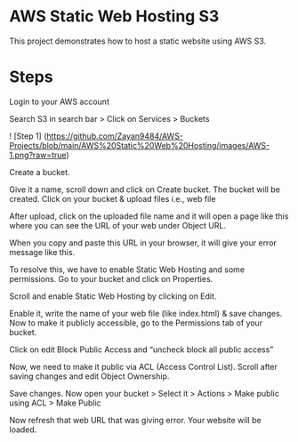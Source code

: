 # AWS Static Web Hosting S3
This project demonstrates how to host a static website using AWS S3.

# Steps
Login to your AWS account

Search S3 in search bar > Click on Services > Buckets

! [Step 1] (https://github.com/Zayan9484/AWS-Projects/blob/main/AWS%20Static%20Web%20Hosting/images/AWS-1.png?raw=true)
 
Create a bucket.
 
Give it a name, scroll down and click on Create bucket. The bucket will be created.
Click on your bucket & upload files i.e., web file
 
After upload, click on the uploaded file name and it will open a page like this where you can see the URL of your web under Object URL.
 
When you copy and paste this URL in your browser, it will give your error message like this.
 
To resolve this, we have to enable Static Web Hosting and some permissions.
Go to your bucket and click on Properties.
 
Scroll and enable Static Web Hosting by clicking on Edit.
 
Enable it, write the name of your web file (like index.html) & save changes.
Now to make it publicly accessible, go to the Permissions tab of your bucket.
 
Click on edit Block Public Access and “uncheck block all public access”
 
Now, we need to make it public via ACL (Access Control List).
Scroll after saving changes and edit Object Ownership.
 
 
Save changes.
Now open your bucket > Select it > Actions > Make public using ACL > Make Public
 
Now refresh that web URL that was giving error. Your website will be loaded.
 


